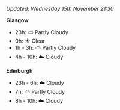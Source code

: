 *Updated: Wednesday 15th November 21:30*

**Glasgow**

* 23h: :partly_sunny: Partly Cloudy
* 0h: :sunny: Clear
* 1h - 3h: :partly_sunny: Partly Cloudy
* 4h - 10h: :cloud: Cloudy

**Edinburgh**

* 23h - 6h: :cloud: Cloudy
* 7h: :partly_sunny: Partly Cloudy
* 8h - 10h: :cloud: Cloudy
